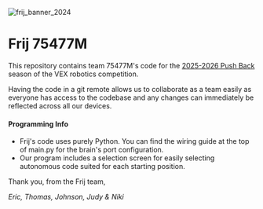 ![frij_banner_2024](https://github.com/user-attachments/assets/ef1e64d9-b208-4d11-8f25-3c630737c4f0)


# Frij 75477M
This repository contains team 75477M's code for the [2025-2026 Push Back](https://www.youtube.com/watch?v=ocmONiVun9M) season of the VEX robotics competition.

Having the code in a git remote allows us to collaborate as a team easily as everyone has access to the codebase and any changes can immediately be reflected across all our devices. 

#### Programming Info
- Frij's code uses purely Python. You can find the wiring guide at the top of main.py for the brain's port configuration.
- Our program includes a selection screen for easily selecting autonomous code suited for each starting position.

Thank you, from the Frij team,

*Eric, Thomas, Johnson, Judy & Niki*

